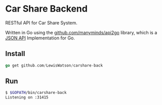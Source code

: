 # Car Share Backend
RESTful API for Car Share System.

Written in Go using the [github.com/manyminds/api2go](https://github.com/manyminds/api2go) library, which is a [JSON API](http://jsonapi.org) Implementation for Go.

## Install

```go
go get github.com/LewisWatson/carshare-back
```

## Run

```bash
$ $GOPATH/bin/carshare-back
Listening on :31415
```
